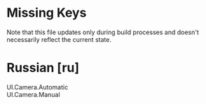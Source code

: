 # Missing Keys
Note that this file updates only during build processes and doesn't necessarily reflect the current state.

# Russian [ru]
UI.Camera.Automatic  
UI.Camera.Manual  

